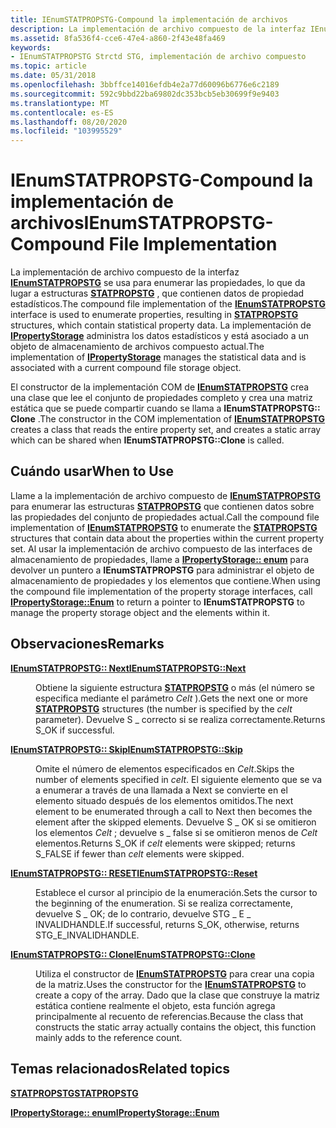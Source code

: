 ```yaml
---
title: IEnumSTATPROPSTG-Compound la implementación de archivos
description: La implementación de archivo compuesto de la interfaz IEnumSTATPROPSTG se usa para enumerar las propiedades, lo que da lugar a estructuras STATPROPSTG, que contienen datos de propiedad estadísticos.
ms.assetid: 8fa536f4-cce6-47e4-a860-2f43e48fa469
keywords:
- IEnumSTATPROPSTG Strctd STG, implementación de archivo compuesto
ms.topic: article
ms.date: 05/31/2018
ms.openlocfilehash: 3bbffce14016efdb4e2a77d60096b6776e6c2189
ms.sourcegitcommit: 592c9bbd22ba69802dc353bcb5eb30699f9e9403
ms.translationtype: MT
ms.contentlocale: es-ES
ms.lasthandoff: 08/20/2020
ms.locfileid: "103995529"
---
```

# <a name="ienumstatpropstg-compound-file-implementation"></a><span data-ttu-id="59e61-104">IEnumSTATPROPSTG-Compound la implementación de archivos</span><span class="sxs-lookup"><span data-stu-id="59e61-104">IEnumSTATPROPSTG-Compound File Implementation</span></span>

<span data-ttu-id="59e61-105">La implementación de archivo compuesto de la interfaz [**IEnumSTATPROPSTG**](/windows/win32/api/propidlbase/nn-propidlbase-ienumstatpropstg) se usa para enumerar las propiedades, lo que da lugar a estructuras [**STATPROPSTG**](/windows/win32/api/propidlbase/nn-propidlbase-ienumstatpropstg) , que contienen datos de propiedad estadísticos.</span><span class="sxs-lookup"><span data-stu-id="59e61-105">The compound file implementation of the [**IEnumSTATPROPSTG**](/windows/win32/api/propidlbase/nn-propidlbase-ienumstatpropstg) interface is used to enumerate properties, resulting in [**STATPROPSTG**](/windows/win32/api/propidlbase/nn-propidlbase-ienumstatpropstg) structures, which contain statistical property data.</span></span> <span data-ttu-id="59e61-106">La implementación de [**IPropertyStorage**](/windows/desktop/api/Propidl/nn-propidl-ipropertystorage) administra los datos estadísticos y está asociado a un objeto de almacenamiento de archivos compuesto actual.</span><span class="sxs-lookup"><span data-stu-id="59e61-106">The implementation of [**IPropertyStorage**](/windows/desktop/api/Propidl/nn-propidl-ipropertystorage) manages the statistical data and is associated with a current compound file storage object.</span></span>

<span data-ttu-id="59e61-107">El constructor de la implementación COM de [**IEnumSTATPROPSTG**](/windows/win32/api/propidlbase/nn-propidlbase-ienumstatpropstg) crea una clase que lee el conjunto de propiedades completo y crea una matriz estática que se puede compartir cuando se llama a **IEnumSTATPROPSTG:: Clone** .</span><span class="sxs-lookup"><span data-stu-id="59e61-107">The constructor in the COM implementation of [**IEnumSTATPROPSTG**](/windows/win32/api/propidlbase/nn-propidlbase-ienumstatpropstg) creates a class that reads the entire property set, and creates a static array which can be shared when **IEnumSTATPROPSTG::Clone** is called.</span></span>

## <a name="when-to-use"></a><span data-ttu-id="59e61-108">Cuándo usar</span><span class="sxs-lookup"><span data-stu-id="59e61-108">When to Use</span></span>

<span data-ttu-id="59e61-109">Llame a la implementación de archivo compuesto de [**IEnumSTATPROPSTG**](/windows/win32/api/propidlbase/nn-propidlbase-ienumstatpropstg) para enumerar las estructuras [**STATPROPSTG**](/windows/win32/api/propidlbase/nn-propidlbase-ienumstatpropstg) que contienen datos sobre las propiedades del conjunto de propiedades actual.</span><span class="sxs-lookup"><span data-stu-id="59e61-109">Call the compound file implementation of [**IEnumSTATPROPSTG**](/windows/win32/api/propidlbase/nn-propidlbase-ienumstatpropstg) to enumerate the [**STATPROPSTG**](/windows/win32/api/propidlbase/nn-propidlbase-ienumstatpropstg) structures that contain data about the properties within the current property set.</span></span> <span data-ttu-id="59e61-110">Al usar la implementación de archivo compuesto de las interfaces de almacenamiento de propiedades, llame a [**IPropertyStorage:: enum**](/windows/desktop/api/Propidl/nf-propidl-ipropertystorage-enum) para devolver un puntero a **IEnumSTATPROPSTG** para administrar el objeto de almacenamiento de propiedades y los elementos que contiene.</span><span class="sxs-lookup"><span data-stu-id="59e61-110">When using the compound file implementation of the property storage interfaces, call [**IPropertyStorage::Enum**](/windows/desktop/api/Propidl/nf-propidl-ipropertystorage-enum) to return a pointer to **IEnumSTATPROPSTG** to manage the property storage object and the elements within it.</span></span>

## <a name="remarks"></a><span data-ttu-id="59e61-111">Observaciones</span><span class="sxs-lookup"><span data-stu-id="59e61-111">Remarks</span></span>

<dl> <dt>

<span data-ttu-id="59e61-112"><span id="IEnumSTATPROPSTG__Next"></span><span id="ienumstatpropstg__next"></span><span id="IENUMSTATPROPSTG__NEXT"></span>[**IEnumSTATPROPSTG:: Next**](/windows/win32/api/propidlbase/nn-propidlbase-ienumstatpropstg)</span><span class="sxs-lookup"><span data-stu-id="59e61-112"><span id="IEnumSTATPROPSTG__Next"></span><span id="ienumstatpropstg__next"></span><span id="IENUMSTATPROPSTG__NEXT"></span>[**IEnumSTATPROPSTG::Next**](/windows/win32/api/propidlbase/nn-propidlbase-ienumstatpropstg)</span></span>
</dt> <dd>

<span data-ttu-id="59e61-113">Obtiene la siguiente estructura [**STATPROPSTG**](/windows/win32/api/propidlbase/nn-propidlbase-ienumstatpropstg) o más (el número se especifica mediante el parámetro *Celt* ).</span><span class="sxs-lookup"><span data-stu-id="59e61-113">Gets the next one or more [**STATPROPSTG**](/windows/win32/api/propidlbase/nn-propidlbase-ienumstatpropstg) structures (the number is specified by the *celt* parameter).</span></span> <span data-ttu-id="59e61-114">Devuelve S \_ correcto si se realiza correctamente.</span><span class="sxs-lookup"><span data-stu-id="59e61-114">Returns S\_OK if successful.</span></span>

</dd> <dt>

<span data-ttu-id="59e61-115"><span id="IEnumSTATPROPSTG__Skip"></span><span id="ienumstatpropstg__skip"></span><span id="IENUMSTATPROPSTG__SKIP"></span>[**IEnumSTATPROPSTG:: Skip**](/windows/win32/api/propidlbase/nn-propidlbase-ienumstatpropstg)</span><span class="sxs-lookup"><span data-stu-id="59e61-115"><span id="IEnumSTATPROPSTG__Skip"></span><span id="ienumstatpropstg__skip"></span><span id="IENUMSTATPROPSTG__SKIP"></span>[**IEnumSTATPROPSTG::Skip**](/windows/win32/api/propidlbase/nn-propidlbase-ienumstatpropstg)</span></span>
</dt> <dd>

<span data-ttu-id="59e61-116">Omite el número de elementos especificados en *Celt*.</span><span class="sxs-lookup"><span data-stu-id="59e61-116">Skips the number of elements specified in *celt*.</span></span> <span data-ttu-id="59e61-117">El siguiente elemento que se va a enumerar a través de una llamada a Next se convierte en el elemento situado después de los elementos omitidos.</span><span class="sxs-lookup"><span data-stu-id="59e61-117">The next element to be enumerated through a call to Next then becomes the element after the skipped elements.</span></span> <span data-ttu-id="59e61-118">Devuelve S \_ OK si se omitieron los elementos *Celt* ; devuelve s \_ false si se omitieron menos de *Celt* elementos.</span><span class="sxs-lookup"><span data-stu-id="59e61-118">Returns S\_OK if *celt* elements were skipped; returns S\_FALSE if fewer than *celt* elements were skipped.</span></span>

</dd> <dt>

<span data-ttu-id="59e61-119"><span id="IEnumSTATPROPSTG__Reset"></span><span id="ienumstatpropstg__reset"></span><span id="IENUMSTATPROPSTG__RESET"></span>[**IEnumSTATPROPSTG:: RESET**](/windows/win32/api/propidlbase/nn-propidlbase-ienumstatpropstg)</span><span class="sxs-lookup"><span data-stu-id="59e61-119"><span id="IEnumSTATPROPSTG__Reset"></span><span id="ienumstatpropstg__reset"></span><span id="IENUMSTATPROPSTG__RESET"></span>[**IEnumSTATPROPSTG::Reset**](/windows/win32/api/propidlbase/nn-propidlbase-ienumstatpropstg)</span></span>
</dt> <dd>

<span data-ttu-id="59e61-120">Establece el cursor al principio de la enumeración.</span><span class="sxs-lookup"><span data-stu-id="59e61-120">Sets the cursor to the beginning of the enumeration.</span></span> <span data-ttu-id="59e61-121">Si se realiza correctamente, devuelve S \_ OK; de lo contrario, devuelve STG \_ E \_ INVALIDHANDLE.</span><span class="sxs-lookup"><span data-stu-id="59e61-121">If successful, returns S\_OK, otherwise, returns STG\_E\_INVALIDHANDLE.</span></span>

</dd> <dt>

<span data-ttu-id="59e61-122"><span id="IEnumSTATPROPSTG__Clone"></span><span id="ienumstatpropstg__clone"></span><span id="IENUMSTATPROPSTG__CLONE"></span>[**IEnumSTATPROPSTG:: Clone**](/windows/win32/api/propidlbase/nn-propidlbase-ienumstatpropstg)</span><span class="sxs-lookup"><span data-stu-id="59e61-122"><span id="IEnumSTATPROPSTG__Clone"></span><span id="ienumstatpropstg__clone"></span><span id="IENUMSTATPROPSTG__CLONE"></span>[**IEnumSTATPROPSTG::Clone**](/windows/win32/api/propidlbase/nn-propidlbase-ienumstatpropstg)</span></span>
</dt> <dd>

<span data-ttu-id="59e61-123">Utiliza el constructor de [**IEnumSTATPROPSTG**](/windows/win32/api/propidlbase/nn-propidlbase-ienumstatpropstg) para crear una copia de la matriz.</span><span class="sxs-lookup"><span data-stu-id="59e61-123">Uses the constructor for the [**IEnumSTATPROPSTG**](/windows/win32/api/propidlbase/nn-propidlbase-ienumstatpropstg) to create a copy of the array.</span></span> <span data-ttu-id="59e61-124">Dado que la clase que construye la matriz estática contiene realmente el objeto, esta función agrega principalmente al recuento de referencias.</span><span class="sxs-lookup"><span data-stu-id="59e61-124">Because the class that constructs the static array actually contains the object, this function mainly adds to the reference count.</span></span>

</dd> </dl>

## <a name="related-topics"></a><span data-ttu-id="59e61-125">Temas relacionados</span><span class="sxs-lookup"><span data-stu-id="59e61-125">Related topics</span></span>

<dl> <dt>

[<span data-ttu-id="59e61-126">**STATPROPSTG**</span><span class="sxs-lookup"><span data-stu-id="59e61-126">**STATPROPSTG**</span></span>](/windows/win32/api/propidlbase/nn-propidlbase-ienumstatpropstg)
</dt> <dt>

[<span data-ttu-id="59e61-127">**IPropertyStorage:: enum**</span><span class="sxs-lookup"><span data-stu-id="59e61-127">**IPropertyStorage::Enum**</span></span>](/windows/desktop/api/Propidl/nf-propidl-ipropertystorage-enum)
</dt> </dl>

 

 